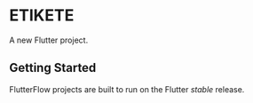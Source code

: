 # ETIKETE

A new Flutter project.

## Getting Started

FlutterFlow projects are built to run on the Flutter _stable_ release.
